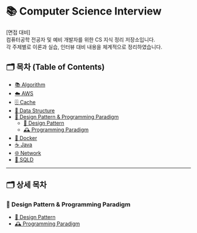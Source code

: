 # 📚 Computer Science Interview
[면접 대비] <br>
컴퓨터공학 전공자 및 예비 개발자를 위한 CS 지식 정리 저장소입니다.<br>
각 주제별로 이론과 실습, 인터뷰 대비 내용을 체계적으로 정리하였습니다.
## 🗂️ 목차 (Table of Contents)
- [📚 Algorithm](./Algorithm/README.md)
- [☁️ AWS](./AWS/README.md)
- [🗄️ Cache](./Cache/README.md)
- [🌳 Data Structure](./Data_Structure/README.md)
- [🎨 Design Pattern & Programming Paradigm](./DesignPattern&ProgramParadigm/README.md)
    - [🧩 Design Pattern](./DesignPattern&ProgramParadigm/DesignPattern.md)
    - [🕰️ Programming Paradigm](./DesignPattern&ProgramParadigm/ProgrammingParadigm.md)
- [🐳 Docker](./Docker/README.md)
- [☕ Java](./Java/README.md)
- [🌐 Network](./Network/Network.md)
- [💾 SQLD](./SQLD/README.md)

---

## 🗂️ 상세 목차

### 🎨 Design Pattern & Programming Paradigm
- [🧩 Design Pattern](./DesignPattern&ProgramParadigm/DesignPattern.md)
- [🕰️ Programming Paradigm](./DesignPattern&ProgramParadigm/ProgrammingParadigm.md)



